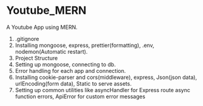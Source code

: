 # Youtube_MERN
A Youtube App using MERN.
1. .gitignore 
2. Installing mongoose, express, prettier(formatting), .env, nodemon(Automatic restart). 
3. Project Structure
4. Setting up mongoose, connecting to db.
5. Error handling for each app and connection.
6. Installing cookie-parser and cors(middleware), express, Json(json data), 
   urlEncoding(form data), Static to serve assets.
7. Setting up common utilities like asyncHandler for Express route async function errors,
   ApiError for custom error messages
   